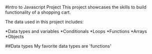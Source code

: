 #Intro to Javascript Project
This project showcases the skills to build functionality of a shopping cart.

The data used in this project includes:

*Data types and variables
*Conditionals
*Loops
*Functions
*Arrays
*Objects

##Data types
My favorite data types are 'functions'
